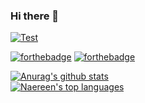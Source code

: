 ### Hi there 👋

[Test]: https://img.shields.io/badge/Testsss-Testoo-%2368b37c
[download]: #download

[ ![Test][] ][download]

[![forthebadge](https://forthebadge.com/images/badges/built-with-love.svg)](https://forthebadge.com)
[![forthebadge](https://forthebadge.com/images/badges/built-by-developers.svg)](https://forthebadge.com)

[![Anurag's github stats](https://github-readme-stats.vercel.app/api?username=BlockyDotJar&theme=algolia&show_icons=true)](https://github.com/anuraghazra/github-readme-stats)
<br>
[![Naereen's top languages](https://github-readme-stats.vercel.app/api/top-langs/?username=BlockyDotJar&theme=algolia)](https://github.com/anuraghazra/github-readme-stats)
